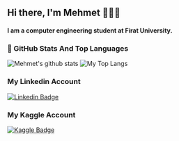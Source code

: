 ## Hi there, I'm Mehmet 👋👨‍💻
#### I am a computer engineering student at Firat University.

### 📌 GitHub Stats And Top Languages

<p float="center">
  <img  src="https://github-readme-stats.vercel.app/api?username=mehmethaliloglu&show_icons=true&count_private=true&hide=contribs,issues" alt="Mehmet's github stats" />
  <img  src="https://github-readme-stats.vercel.app/api/top-langs/?username=mehmethaliloglu&layout=compact&hide=html,css" alt="My Top Langs" />
</p>

### My Linkedin Account
[![Linkedin Badge](https://img.shields.io/badge/mehmethaliloglu-follow%20on%20linkedin-blue?style=for-the-badge&logo=linkedin)](https://www.linkedin.com/in/mehmethaliloglu/)

### My Kaggle Account
[![Kaggle Badge](https://img.shields.io/badge/mehmethaliloglu-follow%20on%20kaggle-blue?style=for-the-badge&logo=kaggle)](https://www.kaggle.com/haliloglumehmet)


<!--
**mehmethaliloglu/mehmethaliloglu** is a ✨ _special_ ✨ repository because its `README.md` (this file) appears on your GitHub profile.

Here are some ideas to get you started:

- 🔭 I’m currently working on ...
- 🌱 I’m currently learning ...
- 👯 I’m looking to collaborate on ...
- 🤔 I’m looking for help with ...
- 💬 Ask me about ...
- 📫 How to reach me: ...
- 😄 Pronouns: ...
- ⚡ Fun fact: ...
-->
